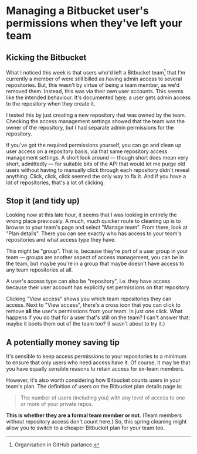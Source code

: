 # Managing a Bitbucket user's permissions when they've left your team


## Kicking the Bitbucket

What I noticed this week is that users who'd left a Bitbucket team[^1]
that I'm currently a member of were still billed as having admin access
to several repositories. But, this wasn't by virtue of being a team
member, as we'd removed them.  Instead, this was via their own user
accounts. This seems like the intended behaviour. It's documented
[here](https://bitbucket.org/site/master/issues/5148/repos-transferred-to-a-team-retain-creator#comment-22446820):
a user gets admin access to the repository when they create it.

I tested this by just creating a new repository that was owned by the
team. Checking the access management settings showed that the team was
the owner of the repository, but I had separate admin permissions for
the repository.

If you've got the required permissions yourself, you can go and clean up
user access on a repository basis, via that same repository access
management settings. A short look around — though short does mean very
short, admittedly — for suitable bits of the API that would let me purge
old users without having to manually click through each repository
didn't reveal anything. Click, click, click seemed the only way to fix
it. And if you have a lot of repositories, that's a lot of clicking.

## Stop it (and tidy up)

Looking now at this late hour, it seems that I was looking in entirely
the wrong place previously. A much, much quicker route to cleaning up is
to browse to your team's page and select "Manage team". From there, look
at "Plan details". There you can see exactly who has access to your
team's repositories and what access type they have.

This might be "group". That is, because they're part of a user group in
your team — groups are another aspect of access management, you can be
in the team, but maybe you're in a group that maybe doesn't have access
to any team repositories at all.

A user's access type can also be "repository", i.e. they have access
because their user account has explicitly set permissions on that
repository.

Clicking "View access" shows you which team repositories they can
access. Next to "View access", there's a cross icon that you can click
to remove **all** the user's permissions from your team. In just one
click. What happens if you do that for a user that's still on the team?
I can't answer that; maybe it boots them out of the team too? (I wasn't
about to try it.)

## A potentially money saving tip

It's sensible to keep access permissions to your repositories to a
minimum to ensure that only users who need access have it. Of course, it
may be that you have equally sensible reasons to retain access for
ex-team members.

However, it's also worth considering how Bitbucket counts users in your
team's plan. The definition of users on the Bitbucket plan details page
is:

> The number of users (including you) with any level of access to one or
> more of your private repos.

**This is whether they are a formal team member or not**. (Team members
without repository access don't count here.) So, this spring cleaning
might allow you to switch to a cheaper Bitbucket plan for your team too.

[^1]: Organisation in GitHub parlance.

